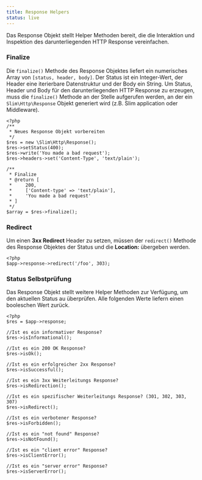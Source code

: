 ```yaml
---
title: Response Helpers
status: live
---
```


Das Response Objekt stellt Helper Methoden bereit, die die Interaktion und Inspektion des darunterliegenden HTTP
Response vereinfachen.

### Finalize

Die `finalize()` Methode des Response Objektes liefert ein numerisches Array von `[status, header, body]`. Der Status
ist ein Integer-Wert, der Header eine iterierbare Datenstruktur und der Body ein String. Um Status, Header und Body
für den darunterliegenden HTTP Response zu erzeugen, muss die `finalize()` Methode an der Stelle aufgerufen werden, an der ein
`Slim\Http\Response` Objekt generiert wird (z.B. Slim application oder Middleware).

    <?php
    /**
     * Neues Response Objekt vorbereiten
     */
    $res = new \Slim\Http\Response();
    $res->setStatus(400);
    $res->write('You made a bad request');
    $res->headers->set('Content-Type', 'text/plain');

    /**
     * Finalize
     * @return [
     *     200,
     *     ['Content-type' => 'text/plain'],
     *     'You made a bad request'
     * ]
     */
    $array = $res->finalize();

### Redirect

Um einen **3xx Redirect** Header zu setzen, müssen der `redirect()` Methode des Response Objektes der Status
und die **Location:** übergeben werden.

    <?php
    $app->response->redirect('/foo', 303);

### Status Selbstprüfung

Das Response Objekt stellt weitere Helper Methoden zur Verfügung, um den aktuellen Status au überprüfen.
Alle folgenden Werte liefern einen booleschen Wert zurück.

    <?php
    $res = $app->response;

    //Ist es ein informativer Response?
    $res->isInformational();

    //Ist es ein 200 OK Response?
    $res->isOk();

    //Ist es ein erfolgreicher 2xx Response?
    $res->isSuccessful();

    //Ist es ein 3xx Weiterleitungs Response?
    $res->isRedirection();

    //Ist es ein spezifischer Weiterleitungs Response? (301, 302, 303, 307)
    $res->isRedirect();

    //Ist es ein verbotener Response?
    $res->isForbidden();

    //Ist es ein "not found" Response?
    $res->isNotFound();

    //Ist es ein "client error" Response?
    $res->isClientError();

    //Ist es ein "server error" Response?
    $res->isServerError();
